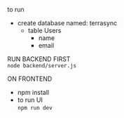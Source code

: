 to run

- create database named: terrasync
  - table Users
    - name
    - email

RUN BACKEND FIRST  
  <code>node backend/server.js</code>
    
ON FRONTEND
- npm install  
- to run UI  
  <code>npm run dev</code>

